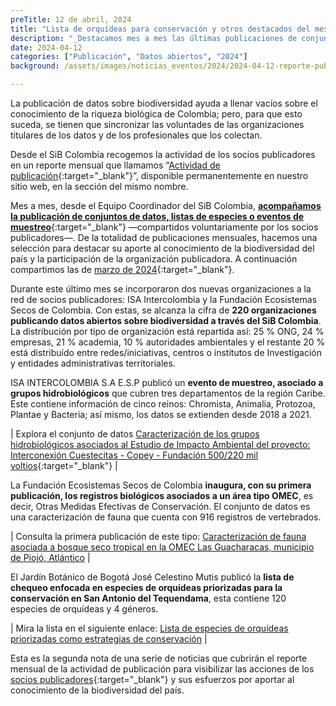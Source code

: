```yaml
---
preTitle: 12 de abril, 2024
title: "Lista de orquídeas para conservación y otros destacados del mes"
description: "_Destacamos mes a mes las últimas publicaciones de conjuntos de datos, listas de especies o eventos de muestreo de la biodiversidad de Colombia._"
date: 2024-04-12
categories: ["Publicación", "Datos abiertos", "2024"]
background: /assets/images/noticias_eventos/2024/2024-04-12-reporte-publicacion-marzo-2024.jpg

---
```




La publicación de datos sobre biodiversidad ayuda a llenar vacíos sobre el conocimiento de la riqueza biológica de Colombia; pero, para que esto suceda, se tienen que sincronizar las voluntades de las organizaciones titulares de los datos y de los profesionales que los colectan. 

Desde el SiB Colombia recogemos la actividad de los socios publicadores en un reporte mensual que llamamos “[Actividad de publicación](https://biodiversidad.co/comunidad/actividad-de-publicacion/){:target="_blank"}”, disponible permanentemente en nuestro sitio web, en la sección del mismo nombre.

Mes a mes, desde el Equipo Coordinador del SiB Colombia, **[acompañamos la publicación de conjuntos de datos, listas de especies o eventos de muestreo](https://biodiversidad.co/compartir/guia-para-publicar/)**{:target="_blank"} —compartidos voluntariamente por los socios publicadores—. De la totalidad de publicaciones mensuales, hacemos una selección para destacar su aporte al conocimiento de la biodiversidad del país y la participación de la organización publicadora. A continuación compartimos las de [marzo de 2024](https://lookerstudio.google.com/u/0/reporting/c8bbbd27-17b0-4784-a0e9-6c311f3e7ea0/page/Ge2V){:target="_blank"}.

Durante este último mes se incorporaron dos nuevas organizaciones a la red de socios publicadores: ISA Intercolombia y la Fundación Ecosistemas Secos de Colombia. Con estas, se alcanza la cifra de **220 organizaciones publicando datos abiertos sobre biodiversidad a través del SiB Colombia**. La distribución por tipo de organización está repartida así: 25 % ONG, 24 % empresas, 21 % academia, 10 % autoridades ambientales y el restante 20 % está distribuído entre redes/iniciativas, centros o institutos de Investigación y entidades administrativas territoriales.

ISA INTERCOLOMBIA S.A E.S.P publicó un **evento de muestreo, asociado a grupos hidrobiológicos** que cubren tres departamentos de la región Caribe. Este contiene información de cinco reinos: Chromista, Animalia, Protozoa, Plantae y Bacteria; así mismo, los datos se extienden desde 2018 a 2021.

| Explora el conjunto de datos [Caracterización de los grupos hidrobiológicos asociados al Estudio de Impacto Ambiental del proyecto: Interconexión Cuestecitas - Copey - Fundación 500/220 mil voltios](https://biodiversidad.co/data/?datasetKey=3640e52d-1189-49c6-8d66-595a61d60e77){:target="_blank"} |

La Fundación Ecosistemas Secos de Colombia **inaugura, con su primera publicación, los registros biológicos asociados a un área tipo OMEC**, es decir, Otras Medidas Efectivas de Conservación. El conjunto de datos es una caracterización de fauna que cuenta con 916 registros de vertebrados.

| Consulta la primera publicación de este tipo: [Caracterización de fauna asociada a bosque seco tropical en la OMEC Las Guacharacas, municipio de Piojó, Atlántico](https://biodiversidad.co/data/?datasetKey=f3ad97cc-6a18-4676-8867-10e17cd19514&view=TABLE) |

El Jardín Botánico de Bogotá José Celestino Mutis publicó la **lista de chequeo enfocada en especies de orquídeas priorizadas para la conservación en San Antonio del Tequendama**, esta contiene 120 especies de orquídeas y 4 géneros.

| Mira la lista en el siguiente enlace: [Lista de especies de orquídeas priorizadas como estrategias de conservación](https://biodiversidad.co/dataset/search?publishingOrg=eace4687-50e8-4f9a-829b-29ff8ff1fa8b&q=orqu%C3%ADdeas&type=CHECKLIST) |

Esta es la segunda nota de una serie de noticias que cubrirán el reporte mensual de la actividad de publicación para visibilizar las acciones de los [socios publicadores](https://biodiversidad.co/comunidad/socios-publicadores/){:target="_blank"} y sus esfuerzos por aportar al conocimiento de la biodiversidad del país.
